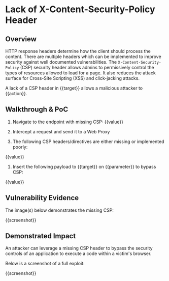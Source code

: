 # Lack of X-Content-Security-Policy Header

## Overview

HTTP response headers determine how the client should process the content. There are multiple headers which can be implemented to improve security against well documented vulnerabilities. The `X-Content-Security-Policy` (CSP) security header allows admins to permissively control the types of resources allowed to load for a page. It also reduces the attack surface for Cross-Site Scripting (XSS) and click-jacking attacks.

A lack of a CSP header in {{target}} allows a malicious attacker to {{action}}.

## Walkthrough & PoC

1. Navigate to the endpoint with missing CSP: {{value}}

1. Intercept a request and send it to a Web Proxy

1. The following CSP headers/directives are either missing or implemented poorly:

{{value}}

1. Insert the following payload to {{target}} on {{parameter}} to bypass CSP:

{{value}}

## Vulnerability Evidence

The image(s) below demonstrates the missing CSP:

{{screenshot}}

## Demonstrated Impact

An attacker can leverage a missing CSP header to bypass the security controls of an application to execute a code within a victim's browser.

Below is a screenshot of a full exploit:

{{screenshot}}
